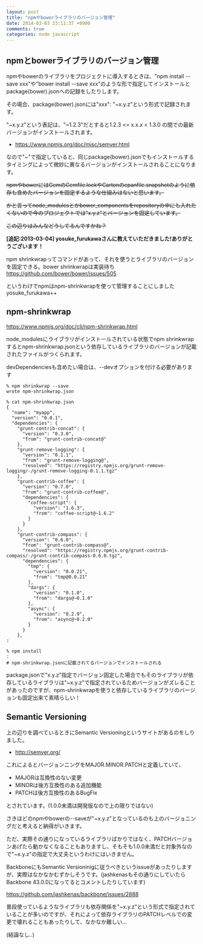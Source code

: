 ```yaml
---
layout: post
title: "npmやbowerライブラリのバージョン管理"
date: 2014-03-03 23:11:37 +0900
comments: true
categories: node javascript
---
```


## npmとbowerライブラリのバージョン管理

npmやbowerのライブラリをプロジェクトに導入するときは、"npm install --save xxx"や"bower install --save xxx"のような形で指定してインストールとpackage(bower).jsonへの記録をしたりします。

その場合、package(bower).jsonには"xxx": "~x.y.z"という形式で記録されます。

"~x.y.z"という表記は、"~1.2.3"だとすると1.2.3 <= x.x.x < 1.3.0 の間での最新バージョンがインストールされます。

<!-- more -->

* https://www.npmjs.org/doc/misc/semver.html


なので"~"で指定していると、同じpackage(bower).jsonでもインストールするタイミングによって微妙に異なるバージョンがインストールされることになります。

~~npmやbowerにはGemのGemfile.lockやCartonのcpanfile.snapshotのように依存も含めたバージョンを固定するような仕組みはないと思います。~~

~~かと言ってnode_modulesとかbower_componentsをrepositoryの中にも入れたくないので今のプロジェクトでは"x.y.z"とバージョンを固定しています。~~

~~この辺りはみんなどうしてるんですかね？~~

**[追記:2013-03-04] yosuke_furukawaさんに教えていただきました!ありがとうございます！**

>
npm shrinkwrapってコマンドがあって、それを使うとライブラリのバージョンを固定できる。bower shrinkwrapは実装待ち https://github.com/bower/bower/issues/505


というわけでnpmはnpm-shrinkwrapを使って管理することにしました yosuke\_furukawa++


## npm-shrinkwrap

https://www.npmjs.org/doc/cli/npm-shrinkwrap.html

node\_modulesにライブラリがインストールされている状態でnpm shrinkwrapするとnpm-shrinkwrap.jsonという依存しているライブラリのバージョンが記載されたファイルがつくられます。

devDependenciesも含めたい場合は、--devオプションを付ける必要があります

```
% npm shrinkwrap --save
wrote npm-shrinkwrap.json

% cat npm-shrinkwrap.json
{
  "name": "myapp",
  "version": "0.0.1",
  "dependencies": {
    "grunt-contrib-concat": {
      "version": "0.3.0",
      "from": "grunt-contrib-concat@"
    },
    "grunt-remove-logging": {
      "version": "0.1.1",
      "from": "grunt-remove-logging@",
      "resolved": "https://registry.npmjs.org/grunt-remove-logging/-/grunt-remove-logging-0.1.1.tgz"
    },
    "grunt-contrib-coffee": {
      "version": "0.7.0",
      "from": "grunt-contrib-coffee@",
      "dependencies": {
        "coffee-script": {
          "version": "1.6.3",
          "from": "coffee-script@~1.6.2"
        }
      }
    },
    "grunt-contrib-compass": {
      "version": "0.6.0",
      "from": "grunt-contrib-compass@",
      "resolved": "https://registry.npmjs.org/grunt-contrib-compass/-/grunt-contrib-compass-0.6.0.tgz",
      "dependencies": {
        "tmp": {
          "version": "0.0.21",
          "from": "tmp@0.0.21"
        },
        "dargs": {
          "version": "0.1.0",
          "from": "dargs@~0.1.0"
        },
        "async": {
          "version": "0.2.9",
          "from": "async@~0.2.0"
        }
      }
    },
:

% npm install
:
# npm-shrinkwrap.jsonに記載されてるバージョンでインストールされる
```

package.jsonで"x.y.z"指定でバージョン固定した場合でもそのライブラリが依存しているライブラリは"~x.y.z"で指定されているためバージョンがズレることがあったのですが、npm-shrinkwrapを使うと依存しているライブラリのバージョンも固定出来て素晴らしい！


## Semantic Versioning

上の辺りを調べているときにSemantic Versioningというサイトがあるのをしりました。

* http://semver.org/

これによるとバージョンニングをMAJOR.MINOR.PATCHと定義していて、

* MAJORは互換性のない変更
* MINORは後方互換性のある追加機能
* PATCHは後方互換性のあるBugFix

とされています。(1.0.0未満は開発版なので上の限りではない)

さきほどのnpmやbowerの--saveが"~x.y.z"となっているのも上のバージョニングだと考えると納得がいきます。

ただ、実際その通りになっているライブラリばかりではなく、PATCHバージョンあげたら動かなくなることもありますし、そもそも1.0.0未満だと対象外なので"~x.y.z"の指定で大丈夫というわけにはいきません。

BackboneにもSemantic Versioninigに従うべきというissueがあったりしますが、実際はなかなかむずかしそうです。(jashkenasもその通りにしていたらBackbone 43.0.0になってるとコメントしたりしています)

https://github.com/jashkenas/backbone/issues/2888

普段使っているようなライブラリも依存関係を"~x.y.z"という形式で指定されていることが多いのですが、それによって依存ライブラリのPATCHレベルでの変更で壊れることもあったりして、なかなか難しい...

(結論なし..)

